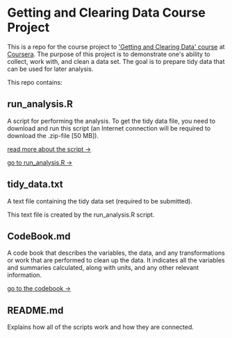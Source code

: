 # Getting and Clearing Data Course Project

This is a repo for the course project to ['Getting and Clearing Data' course](https://class.coursera.org/getdata-033/) at [Coursera](https://www.coursera.org/). The purpose of this project is to demonstrate one's ability to collect, work with, and clean a data set. The goal is to prepare tidy data that can be used for later analysis.

This repo contains:

## run_analysis.R
A script for performing the analysis. 
To get the tidy data file, you need to download and run this script (an Internet connection will be required to download the .zip-file [50 MB]).

[read more about the script →](https://github.com/demidovakatya/gettingandclearingdata#run-analysis-R)

[go to run_analysis.R →](https://github.com/demidovakatya/gettingandclearingdata/blob/master/run_analysis.R)

## tidy_data.txt
A text file containing the tidy data set (required to be submitted).

This text file is created by the run_analysis.R script.

## CodeBook.md
A code book that describes the variables, the data, and any transformations or work that are performed to clean up the data. It indicates all the variables and summaries calculated, along with units, and any other relevant information.

[go to the codebook →](https://github.com/demidovakatya/gettingandclearingdata/blob/master/CodeBook.md) 

## README.md
Explains how all of the scripts work and how they are connected.